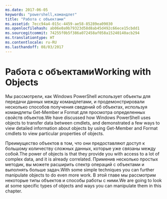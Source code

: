 ```yaml
---
ms.date: 2017-06-05
keywords: "powershell,командлет"
title: "Работа с объектами"
ms.assetid: 7ecc94a4-015c-4459-ae58-85289ea09030
ms.openlocfilehash: ab06e0a9b79323d58d8ab45d492c66ece15cbdd1
ms.sourcegitcommit: 74255f0b5f386a072458af058a15240140acb294
ms.translationtype: HT
ms.contentlocale: ru-RU
ms.lasthandoff: 08/03/2017
---
```

# <a name="working-with-objects"></a><span data-ttu-id="61bd6-103">Работа с объектами</span><span class="sxs-lookup"><span data-stu-id="61bd6-103">Working with Objects</span></span>
<span data-ttu-id="61bd6-104">Мы рассмотрели, как Windows PowerShell использует объекты для передачи данных между командлетами, и продемонстрировали несколько способов получения сведений об объектах, используя командлеты Get-Member и Format для просмотра определенных свойств объектов.</span><span class="sxs-lookup"><span data-stu-id="61bd6-104">We have discussed how Windows PowerShell uses objects to transfer data between cmdlets, and demonstrated a few ways to view detailed information about objects by using Get-Member and Format cmdlets to view particular properties of objects.</span></span>

<span data-ttu-id="61bd6-105">Преимущество объектов в том, что они предоставляют доступ к большому количеству сложных данных, которые уже связаны между собой.</span><span class="sxs-lookup"><span data-stu-id="61bd6-105">The power of objects is that they provide you with access to a lot of complex data, and it is already correlated.</span></span> <span data-ttu-id="61bd6-106">Применив несколько простых методик, вы можете расширить спектр операций с объектами и выполнять больше задач.</span><span class="sxs-lookup"><span data-stu-id="61bd6-106">With some simple techniques you can further manipulate objects to do even more work.</span></span> <span data-ttu-id="61bd6-107">В этой главе мы рассмотрим некоторые типы объектов и способы работы с ними.</span><span class="sxs-lookup"><span data-stu-id="61bd6-107">We are going to look at some specific types of objects and ways you can manipulate them in this chapter.</span></span>

